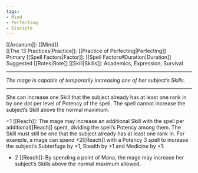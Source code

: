 ```yaml
---
tags:
- Mind
- Perfecting
- Disciple
---
```


[[Arcanum]]: [[Mind]]\
[[The 13 Practices|Practice]]: [[Practice of Perfecting|Perfecting]]\
Primary [[Spell Factors|Factor]]: [[Spell Factors#Duration|Duration]]\
Suggested [[Rotes|Rote]] [[Skill|Skills]]: Academics, Expression, Survival

---

_The mage is capable of temporarily increasing one of her subject’s Skills._

---

She can increase one Skill that the subject already has at least one rank in by one dot per level of Potency of the spell. The spell cannot increase the subject’s Skill above the normal maximum.

+1 [[Reach]]: The mage may increase an additional Skill with the spell per additional[[Reach]] spent, dividing the spell’s Potency among them. The Skill must still be one that the subject already has at least one rank in. For example, a mage can spend +2[[Reach]] with a Potency 3 spell to increase the subject’s Subterfuge by +1, Stealth by +1 and Medicine by +1.

+ 2 [[Reach]]: By spending a point of Mana, the mage may increase her subject’s Skills above the normal maximum allowed.